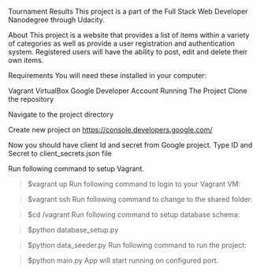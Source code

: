 Tournament Results
This project is a part of the Full Stack Web Developer Nanodegree through Udacity.

About
This project is a website that provides a list of items within a variety of categories as well as provide a user registration and authentication system. Registered users will have the ability to post, edit and delete their own items.

Requirements
You will need these installed in your computer:

Vagrant
VirtualBox
Google Developer Account
Running The Project
Clone the repository

Navigate to the project directory

Create new project on https://console.developers.google.com/

Now you should have client Id and secret from Google project. Type ID and Secret to client_secrets.json file

Run following command to setup Vagrant.

 > $vagrant up
Run following command to login to your Vagrant VM:

 > $vagrant ssh
Run following command to change to the shared folder:

 > $cd /vagrant
Run following command to setup database schema:

 > $python database_setup.py

 > $python data_seeder.py
Run following command to run the project:

 > $python main.py
App will start running on configured port.